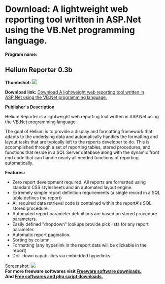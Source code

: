# Download: A lightweight web reporting tool written in ASP.Net using the VB.Net programming language.

**Program name:**

## Helium Reporter 0.3b

  
**Thumbshot:** ![](http://www.freewarefiles.com/screenshot/heliumrptr_md.jpg)   
  
**Download link:** [Download A lightweight web reporting tool written in ASP.Net using the VB.Net programming language.](http://freesoftwares.boysofts.com/Helium-Reporter_program_48907.html)  
  


**Publisher's Description**  
  


Helium Reporter is a lightweight web reporting tool written in ASP.Net using the VB.Net programming language. 

The goal of Helium is to provide a display and formatting framework that adapts to the underlying data and automatically handles the formatting and layout tasks that are typically left to the reports developer to do. This is accomplished through a set of reporting tables, stored procedures, and functions that reside in a SQL Server database along with the dynamic front end code that can handle nearly all needed functions of reporting automatically.

**Features:**

  * Zero report development required. All reports are formatted using standard CSS stylesheets and an automated layout engine. 
  * Extremely simple report definition requirements (a single record in a SQL table defines the report) 
  * All required data retrieval code is contained within the reportA's SQL stored procedure. 
  * Automated report parameter definitions are based on stored procedure parameters. 
  * Easily defined "dropdown" lookups provide pick lists for any report parameter. 
  * Automatic report pagination. 
  * Sorting by column. 
  * Formatting (any hyperlink in the report data will be clickable in the report) 
  * Drill-down capabilities via embedded hyperlinks. 

  
  
Screenshot: ![](http://www.freewarefiles.com/screenshot/heliumrptr.jpg)   
**For more freeware softwares visit [Freeware software downloads.](http://freesoftwares.boysofts.com/)**   
**And [Free softwares and php script downloads.](http://www.boysofts.com/)**
